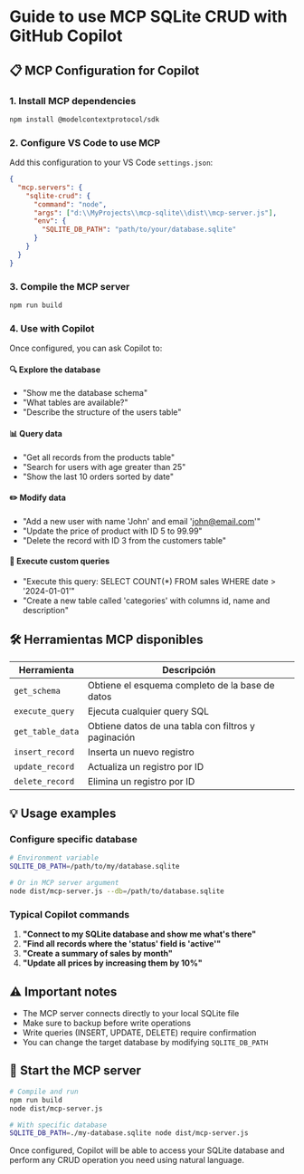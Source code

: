 # Guide to use MCP SQLite CRUD with GitHub Copilot

## 📋 MCP Configuration for Copilot

### 1. Install MCP dependencies

```bash
npm install @modelcontextprotocol/sdk
```

### 2. Configure VS Code to use MCP

Add this configuration to your VS Code `settings.json`:

```json
{
  "mcp.servers": {
    "sqlite-crud": {
      "command": "node",
      "args": ["d:\\MyProjects\\mcp-sqlite\\dist\\mcp-server.js"],
      "env": {
        "SQLITE_DB_PATH": "path/to/your/database.sqlite"
      }
    }
  }
}
```

### 3. Compile the MCP server

```bash
npm run build
```

### 4. Use with Copilot

Once configured, you can ask Copilot to:

#### 🔍 Explore the database

- "Show me the database schema"
- "What tables are available?"
- "Describe the structure of the users table"

#### 📊 Query data

- "Get all records from the products table"
- "Search for users with age greater than 25"
- "Show the last 10 orders sorted by date"

#### ✏️ Modify data

- "Add a new user with name 'John' and email 'john@email.com'"
- "Update the price of product with ID 5 to 99.99"
- "Delete the record with ID 3 from the customers table"

#### 🔧 Execute custom queries

- "Execute this query: SELECT COUNT(*) FROM sales WHERE date > '2024-01-01'"
- "Create a new table called 'categories' with columns id, name and description"

## 🛠️ Herramientas MCP disponibles

| Herramienta | Descripción |
|-------------|-------------|
| `get_schema` | Obtiene el esquema completo de la base de datos |
| `execute_query` | Ejecuta cualquier query SQL |
| `get_table_data` | Obtiene datos de una tabla con filtros y paginación |
| `insert_record` | Inserta un nuevo registro |
| `update_record` | Actualiza un registro por ID |
| `delete_record` | Elimina un registro por ID |

## 💡 Usage examples

### Configure specific database

```bash
# Environment variable
SQLITE_DB_PATH=/path/to/my/database.sqlite

# Or in MCP server argument
node dist/mcp-server.js --db=/path/to/database.sqlite
```

### Typical Copilot commands

1. **"Connect to my SQLite database and show me what's there"**
2. **"Find all records where the 'status' field is 'active'"**
3. **"Create a summary of sales by month"**
4. **"Update all prices by increasing them by 10%"**

## ⚠️ Important notes

- The MCP server connects directly to your local SQLite file
- Make sure to backup before write operations
- Write queries (INSERT, UPDATE, DELETE) require confirmation
- You can change the target database by modifying `SQLITE_DB_PATH`

## 🚀 Start the MCP server

```bash
# Compile and run
npm run build
node dist/mcp-server.js

# With specific database
SQLITE_DB_PATH=./my-database.sqlite node dist/mcp-server.js
```

Once configured, Copilot will be able to access your SQLite database and perform any CRUD operation you need using natural language.
